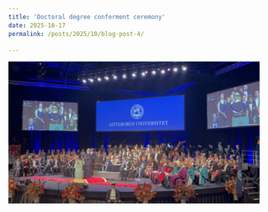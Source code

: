 ```yaml
---
title: 'Doctoral degree conferment ceremony'
date: 2025-10-17
permalink: /posts/2025/10/blog-post-4/

---
```


![Doctoral degree conferment ceremony](/images/blogging/IMG_8062.jpg)


